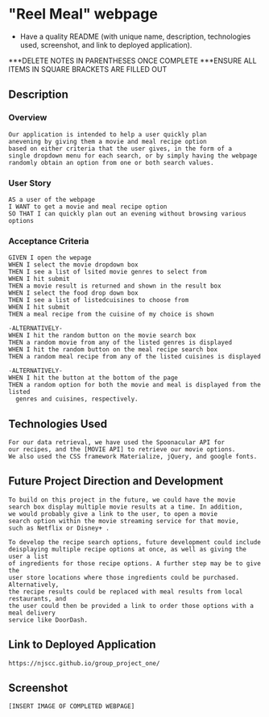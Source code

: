 # "Reel Meal" webpage

* Have a quality README (with unique name, description, technologies used, screenshot, and link to deployed application).

***DELETE NOTES IN PARENTHESES ONCE COMPLETE
***ENSURE ALL ITEMS IN SQUARE BRACKETS ARE FILLED OUT

## Description 

 ### Overview  

    Our application is intended to help a user quickly plan
    anevening by giving them a movie and meal recipe option
    based on either criteria that the user gives, in the form of a
    single dropdown menu for each search, or by simply having the webpage
    randomly obtain an option from one or both search values. 

### User Story 

    AS a user of the webpage
    I WANT to get a movie and meal recipe option
    SO THAT I can quickly plan out an evening without browsing various options

### Acceptance Criteria 

    GIVEN I open the wepage
    WHEN I select the movie dropdown box
    THEN I see a list of lsited movie genres to select from
    WHEN I hit submit
    THEN a movie result is returned and shown in the result box
    WHEN I select the food drop down box
    THEN I see a list of listedcuisines to choose from
    WHEN I hit submit
    THEN a meal recipe from the cuisine of my choice is shown

    -ALTERNATIVELY-
    WHEN I hit the random button on the movie search box
    THEN a random movie from any of the listed genres is displayed
    WHEN I hit the random button on the meal recipe search box
    THEN a random meal recipe from any of the listed cuisines is displayed

    -ALTERNATIVELY-
    WHEN I hit the button at the bottom of the page
    THEN a random option for both the movie and meal is displayed from the listed
      genres and cuisines, respectively.

## Technologies Used 

    For our data retrieval, we have used the Spoonacular API for
    our recipes, and the [MOVIE API] to retrieve our movie options.
    We also used the CSS framework Materialize, jQuery, and google fonts.

## Future Project Direction and Development

    To build on this project in the future, we could have the movie 
    search box display multiple movie results at a time. In addition,
    we would probably give a link to the user, to open a movie 
    search option within the movie streaming service for that movie,
    such as Netflix or Disney+ . 
    
    To develop the recipe search options, future development could include
    deisplaying multiple recipe options at once, as well as giving the user a list
    of ingredients for those recipe options. A further step may be to give the
    user store locations where those ingredients could be purchased. Alternatively,
    the recipe results could be replaced with meal results from local restaurants, and
    the user could then be provided a link to order those options with a meal delivery
    service like DoorDash. 

## Link to Deployed Application  

    https://njscc.github.io/group_project_one/ 
    
## Screenshot  

    [INSERT IMAGE OF COMPLETED WEBPAGE]